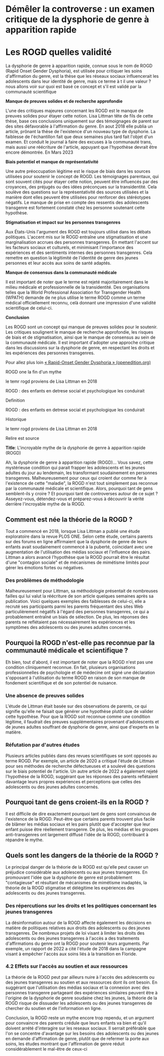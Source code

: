 # Démêler la controverse : un examen critique de la dysphorie de genre à apparition rapide


# Les ROGD  quelles validité

La dysphorie de genre à apparition rapide, connue sous le nom de ROGD (Rapid Onset Gender Dysphoria), est utilisée pour critiquer les soins d'affirmation du genre, est la thèse que les réseaux sociaux influencerait les adolescents dans leur identité de genre, mais ce terme à t il une valeur ? nous allons voir sur quoi est basé ce concept et s'il est validé par la communauté scientifique    

**Manque de preuves solides et de recherche approfondie**

L'une des critiques majeures concernant les ROGD est le manque de preuves solides pour étayer cette notion. Lisa Littman tête de fils de cette thèse, base ces conclusions uniquement sur des témoignages de parent sur des sites défavorable à l'affirmation du genre. En aout 2018 elle publia un article, prônant la thèse de l'existence d'un nouveau type de dysphorie. La faiblesse de l'échantillon fait que deux semaines plus tard fait l'objet d'un examen. Et conduit le journal à faire des excuses à la communauté trans, mais aussi une réécriture de l'article, appuyant que l'hypothèse devrait être encore démontrée. En Mars 2023   

**Biais potentiel et manque de représentativité**

Une autre préoccupation légitime est le risque de biais dans les sources utilisées pour soutenir le concept de ROGD. Les témoignages parentaux, qui sont souvent cités pour étayer cette notion, peuvent être influencés par des croyances, des préjugés ou des idées préconçues sur la transidentité. Cela soulève des questions sur la représentativité des sources utilisées et la manière dont elles peuvent être utilisées pour renforcer des stéréotypes négatifs. Le manque de prise en compte des ressentis des adolescents transgenre est fortement constaté chez les personne soutenant cette hypothèse.

**Stigmatisation et impact sur les personnes transgenres**

Aux États-Unis l'argument des ROGD est toujours utilisé dans les débats politiques. L'accent mis sur le ROGD entraîne une stigmatisation et une marginalisation accrues des personnes transgenres. En mettant l'accent sur les facteurs sociaux et culturels, et minimisant l'importance des expériences et des sentiments internes des personnes transgenres. Cela remettre en question la légitimité de l'identité de genre des jeunes personnes et leur accès aux soins de santé adaptés.

**Manque de consensus dans la communauté médicale**

Il est important de noter que le terme est rejeté majoritairement dans le milieu médicale et professionnelle de la transidentité. Des organisations telles que la World Professional Association for Transgender Health (WPATH) demande de ne plus utilise le terme ROGD comme un terme médical officiellement reconnu, celà donnant une impression d'une validité scientifique de celui-ci.

**Conclusion**

Les ROGD sont un concept qui manque de preuves solides pour le soutenir. Les critiques soulignent le manque de recherche approfondie, les risques de biais et de stigmatisation, ainsi que le manque de consensus au sein de la communauté médicale. Il est important d'adopter une approche critique dans les discussions sur la dysphorie de genre, en respectant les droits et les expériences des personnes transgenres.

Pour allez plus loin [« Rapid-Onset Gender Dysphoria » (openedition.org)](https://journals.openedition.org/glad/5756#tocto1n1)


ROGD one la fin d'un mythe 



le temr  rogd proviens de Lisa Littman en 2018 

ROGD : des enfants en detrese social et psychologique les conduirait 

Definition 

ROGD : des enfants en detrese social et psychologique les conduirait 

Historique 

le temr  rogd proviens de Lisa Littman en 2018 


Relire est source

**Title**: L'incroyable mythe de la dysphorie de genre à apparition rapide (ROGD)

Ah, la dysphorie de genre à apparition rapide (ROGD)… Vous savez, cette mystérieuse condition qui parait frapper les adolescents et les jeunes adultes du jour au lendemain, les transformant soudainement en personnes transgenres. Malheureusement pour ceux qui croient dur comme fer à l'existence de cette "maladie", la ROGD n'est tout simplement pas reconnue par la communauté médicale et scientifique. Alors, pourquoi tant de gens semblent-ils y croire ? Et pourquoi tant de controverses autour de ce sujet ? Asseyez-vous, détendez-vous et préparez-vous à découvrir la vérité derrière l'incroyable mythe de la ROGD.

## Comment est née la théorie de la ROGD ?

Tout a commencé en 2018, lorsque Lisa Littman a publié une étude exploratoire dans la revue PLOS ONE. Selon cette étude, certains parents sur des forums en ligne affirmaient que la dysphorie de genre de leurs enfants avait soudainement commencé à la puberté, coïncidant avec une augmentation de l'utilisation des médias sociaux et l'influence des pairs. Littman a alors avancé l'hypothèse que la ROGD pourrait être le résultat d'une "contagion sociale" et de mécanismes de mimétisme limités pour gérer les émotions fortes ou négatives.

### Des problèmes de méthodologie

Malheureusement pour Littman, sa méthodologie présentait de nombreuses failles qui lui valut la réécriture de son article quelques semaines après sa publication. Voici quelques exemples des faiblesses de celui-ci, elle a recruté ses participants parmi les parents fréquentant des sites Web particulièrement négatifs à l'égard des personnes transgenres, ce qui a probablement entraîné un biais de sélection. De plus, les réponses des parents ne reflétaient pas nécessairement les expériences et les symptômes des adolescents ou des jeunes adultes concernés.

## Pourquoi la ROGD n'est-elle pas reconnue par la communauté médicale et scientifique ?

Eh bien, tout d'abord, il est important de noter que la ROGD n'est pas une condition cliniquement reconnue. En fait, plusieurs organisations professionnelles de psychologie et de médecine ont signé une déclaration s'opposant à l'utilisation du terme ROGD en raison de son manque de fondement scientifique et de son potentiel de nuisance.

### Une absence de preuves solides

L'étude de Littman était basée sur des observations de parents, ce qui signifie qu'elle ne faisait que générer une hypothèse plutôt que de valider cette hypothèse. Pour que la ROGD soit reconnue comme une condition légitime, il faudrait des preuves supplémentaires provenant d'adolescents et de jeunes adultes souffrant de dysphorie de genre, ainsi que d'experts en la matière.

### Réfutation par d'autres études

Plusieurs articles publiés dans des revues scientifiques se sont opposés au terme ROGD. Par exemple, un article de 2020 a critiqué l'étude de Littman pour ses méthodes de recherche défectueuses et a soulevé des questions sur le biais potentiel de l'article. Un autre article de 2022 a également rejeté l'hypothèse de la ROGD, suggérant que les réponses des parents reflétaient davantage leurs propres expériences et perceptions que celles des adolescents ou des jeunes adultes concernés.

## Pourquoi tant de gens croient-ils en la ROGD ?

Il est difficile de dire exactement pourquoi tant de gens sont convaincus de l'existence de la ROGD. Peut-être que certains parents trouvent plus facile de blâmer les médias sociaux et les pairs plutôt que d'accepter que leur enfant puisse être réellement transgenre. De plus, les médias et les groupes anti-transgenres ont largement diffusé l'idée de la ROGD, contribuant à répandre le mythe.

## Quels sont les dangers de la théorie de la ROGD ?

Le principal danger de la théorie de la ROGD est qu'elle peut causer un préjudice considérable aux adolescents ou aux jeunes transgenres. En promouvant l'idée que la dysphorie de genre est probablement "contagieuse" et résultant de mécanismes de mimétisme inadaptés, la théorie de la ROGD stigmatise et délégitime les expériences des adolescents ou des jeunes transgenres.

### Des répercutions sur les droits et les politiques concernant les jeunes transgenres

La désinformation autour de la ROGD affecte également les décisions en matière de politiques relatives aux droits des adolescents ou des jeunes transgenres. De nombreux projets de loi visant à limiter les droits des adolescents ou des jeunes transgenres à l'accès a des traitements d'affirmations du genre ont la ROGD pour soutenir leurs arguments. Par exemple, un rapport de 2022 a cité l'étude de 2018 dans la campagne visant à empêcher l'accès aux soins liés à la transition en Floride.

### 4.2 Effets sur l'accès au soutien et aux ressources

La théorie de la ROGD peut par ailleurs nuire à l'accès des adolescents ou des jeunes transgenres au soutien et aux ressources dont ils ont besoin. En suggérant que l'utilisation des médias sociaux et la connexion avec des personnes transgenre partageant des expériences similaires peuvent être à l'origine de la dysphorie de genre soudaine chez les jeunes, la théorie de la ROGD risque de dissuader les adolescents ou des jeunes transgenres de chercher du soutien et de l'information en ligne.

Conclusion, la ROGD reste un mythe encore trop rependu, et un argument pour convaincre des parents crédule que leurs enfants va bien et qu'il doivent arrété d'interagire sur les reseaux sociaux. Il serrait préférable que l'on se concentre d'avantage sur les besoins des adolescents ou des jeunes en demande d'affirmation de genre, plutôt que de refermer la porte aux soins, les études montrant que l'affirmation de genre réduit considérablement le mal-être de ceux-ci